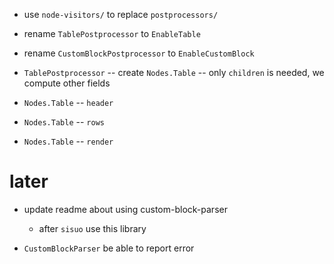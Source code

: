 - use `node-visitors/` to replace `postprocessors/`

- rename `TablePostprocessor` to `EnableTable`

- rename `CustomBlockPostprocessor` to `EnableCustomBlock`

- `TablePostprocessor` -- create `Nodes.Table` -- only `children` is needed, we compute other fields

- `Nodes.Table` -- `header`
- `Nodes.Table` -- `rows`

- `Nodes.Table` -- `render`

# later

- update readme about using custom-block-parser
  - after `sisuo` use this library

- `CustomBlockParser` be able to report error
